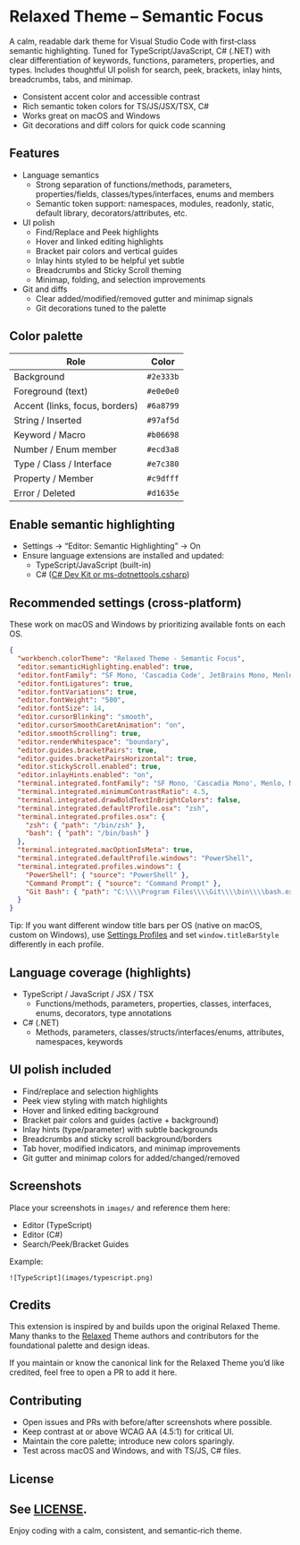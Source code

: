# Relaxed Theme – Semantic Focus

A calm, readable dark theme for Visual Studio Code with first‑class semantic highlighting. Tuned for TypeScript/JavaScript, C# (.NET) with clear differentiation of keywords, functions, parameters, properties, and types. Includes thoughtful UI polish for search, peek, brackets, inlay hints, breadcrumbs, tabs, and minimap.

- Consistent accent color and accessible contrast
- Rich semantic token colors for TS/JS/JSX/TSX, C#
- Works great on macOS and Windows
- Git decorations and diff colors for quick code scanning

## Features

- Language semantics
  - Strong separation of functions/methods, parameters, properties/fields, classes/types/interfaces, enums and members
  - Semantic token support: namespaces, modules, readonly, static, default library, decorators/attributes, etc.
- UI polish
  - Find/Replace and Peek highlights
  - Hover and linked editing highlights
  - Bracket pair colors and vertical guides
  - Inlay hints styled to be helpful yet subtle
  - Breadcrumbs and Sticky Scroll theming
  - Minimap, folding, and selection improvements
- Git and diffs
  - Clear added/modified/removed gutter and minimap signals
  - Git decorations tuned to the palette

## Color palette

| Role | Color |
|---|---|
| Background | `#2e333b` |
| Foreground (text) | `#e0e0e0` |
| Accent (links, focus, borders) | `#6a8799` |
| String / Inserted | `#97af5d` |
| Keyword / Macro | `#b06698` |
| Number / Enum member | `#ecd3a8` |
| Type / Class / Interface | `#e7c380` |
| Property / Member | `#c9dfff` |
| Error / Deleted | `#d1635e` |

## Enable semantic highlighting
- Settings → “Editor: Semantic Highlighting” → On
- Ensure language extensions are installed and updated:
  - TypeScript/JavaScript (built-in)
  - C# ([C# Dev Kit or ms-dotnettools.csharp](https://marketplace.visualstudio.com/items?itemName=ms-dotnettools.csharp))

## Recommended settings (cross‑platform)

These work on macOS and Windows by prioritizing available fonts on each OS.

```json
{
  "workbench.colorTheme": "Relaxed Theme - Semantic Focus",
  "editor.semanticHighlighting.enabled": true,
  "editor.fontFamily": "SF Mono, 'Cascadia Code', JetBrains Mono, Menlo, Monaco, Consolas, 'Courier New', monospace",
  "editor.fontLigatures": true,
  "editor.fontVariations": true,
  "editor.fontWeight": "500",
  "editor.fontSize": 14,
  "editor.cursorBlinking": "smooth",
  "editor.cursorSmoothCaretAnimation": "on",
  "editor.smoothScrolling": true,
  "editor.renderWhitespace": "boundary",
  "editor.guides.bracketPairs": true,
  "editor.guides.bracketPairsHorizontal": true,
  "editor.stickyScroll.enabled": true,
  "editor.inlayHints.enabled": "on",
  "terminal.integrated.fontFamily": "SF Mono, 'Cascadia Mono', Menlo, Monaco, Consolas, 'Courier New', monospace",
  "terminal.integrated.minimumContrastRatio": 4.5,
  "terminal.integrated.drawBoldTextInBrightColors": false,
  "terminal.integrated.defaultProfile.osx": "zsh",
  "terminal.integrated.profiles.osx": {
    "zsh": { "path": "/bin/zsh" },
    "bash": { "path": "/bin/bash" }
  },
  "terminal.integrated.macOptionIsMeta": true,
  "terminal.integrated.defaultProfile.windows": "PowerShell",
  "terminal.integrated.profiles.windows": {
    "PowerShell": { "source": "PowerShell" },
    "Command Prompt": { "source": "Command Prompt" },
    "Git Bash": { "path": "C:\\\\Program Files\\\\Git\\\\bin\\\\bash.exe" }
  }
}
```

Tip: If you want different window title bars per OS (native on macOS, custom on Windows), use [Settings Profiles](https://code.visualstudio.com/docs/editor/profiles) and set `window.titleBarStyle` differently in each profile.

## Language coverage (highlights)

- TypeScript / JavaScript / JSX / TSX
  - Functions/methods, parameters, properties, classes, interfaces, enums, decorators, type annotations
- C# (.NET)
  - Methods, parameters, classes/structs/interfaces/enums, attributes, namespaces, keywords

## UI polish included

- Find/replace and selection highlights
- Peek view styling with match highlights
- Hover and linked editing background
- Bracket pair colors and guides (active + background)
- Inlay hints (type/parameter) with subtle backgrounds
- Breadcrumbs and sticky scroll background/borders
- Tab hover, modified indicators, and minimap improvements
- Git gutter and minimap colors for added/changed/removed

## Screenshots

Place your screenshots in `images/` and reference them here:

- Editor (TypeScript)
- Editor (C#)
- Search/Peek/Bracket Guides

Example:

```
![TypeScript](images/typescript.png)
```

## Credits

This extension is inspired by and builds upon the original Relaxed Theme. Many thanks to the [Relaxed](https://marketplace.visualstudio.com/items?itemName=mischah.relaxed-theme) Theme authors and contributors for the foundational palette and design ideas.

If you maintain or know the canonical link for the Relaxed Theme you’d like credited, feel free to open a PR to add it here.

## Contributing

- Open issues and PRs with before/after screenshots where possible.
- Keep contrast at or above WCAG AA (4.5:1) for critical UI.
- Maintain the core palette; introduce new colors sparingly.
- Test across macOS and Windows, and with TS/JS, C# files.

## License

See [LICENSE](./LICENSE).
---
Enjoy coding with a calm, consistent, and semantic‑rich theme.
